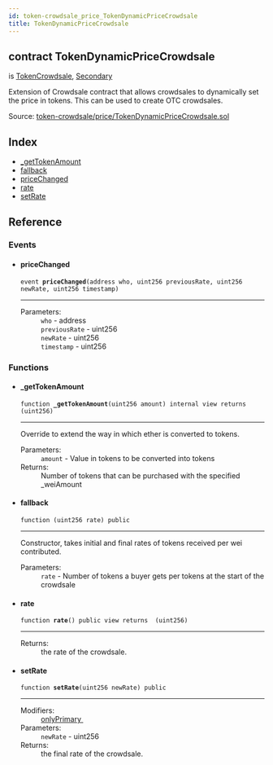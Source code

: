 ```yaml
---
id: token-crowdsale_price_TokenDynamicPriceCrowdsale
title: TokenDynamicPriceCrowdsale
---
```


<div class="contract-doc"><div class="contract"><h2 class="contract-header"><span class="contract-kind">contract</span> TokenDynamicPriceCrowdsale</h2><p class="base-contracts"><span>is</span> <a href="token-crowdsale_TokenCrowdsale.html">TokenCrowdsale</a><span>, </span><a href="es_openzeppelin-solidity_contracts_ownership_Secondary.html">Secondary</a></p><p class="description">Extension of Crowdsale contract that allows crowdsales to dynamically set the price in tokens. This can be used to create OTC crowdsales.</p><div class="source">Source: <a href="https://github.com/Cpollo/Ethereum/blob/v0.0.3/contracts/token-crowdsale/price/TokenDynamicPriceCrowdsale.sol" target="_blank">token-crowdsale/price/TokenDynamicPriceCrowdsale.sol</a></div></div><div class="index"><h2>Index</h2><ul><li><a href="token-crowdsale_price_TokenDynamicPriceCrowdsale.html#_getTokenAmount">_getTokenAmount</a></li><li><a href="token-crowdsale_price_TokenDynamicPriceCrowdsale.html#">fallback</a></li><li><a href="token-crowdsale_price_TokenDynamicPriceCrowdsale.html#priceChanged">priceChanged</a></li><li><a href="token-crowdsale_price_TokenDynamicPriceCrowdsale.html#rate">rate</a></li><li><a href="token-crowdsale_price_TokenDynamicPriceCrowdsale.html#setRate">setRate</a></li></ul></div><div class="reference"><h2>Reference</h2><div class="events"><h3>Events</h3><ul><li><div class="item event"><span id="priceChanged" class="anchor-marker"></span><h4 class="name">priceChanged</h4><div class="body"><code class="signature">event <strong>priceChanged</strong><span>(address who, uint256 previousRate, uint256 newRate, uint256 timestamp) </span></code><hr/><dl><dt><span class="label-parameters">Parameters:</span></dt><dd><div><code>who</code> - address</div><div><code>previousRate</code> - uint256</div><div><code>newRate</code> - uint256</div><div><code>timestamp</code> - uint256</div></dd></dl></div></div></li></ul></div><div class="functions"><h3>Functions</h3><ul><li><div class="item function"><span id="_getTokenAmount" class="anchor-marker"></span><h4 class="name">_getTokenAmount</h4><div class="body"><code class="signature">function <strong>_getTokenAmount</strong><span>(uint256 amount) </span><span>internal </span><span>view </span><span>returns  (uint256) </span></code><hr/><div class="description"><p>Override to extend the way in which ether is converted to tokens.</p></div><dl><dt><span class="label-parameters">Parameters:</span></dt><dd><div><code>amount</code> - Value in tokens to be converted into tokens</div></dd><dt><span class="label-return">Returns:</span></dt><dd>Number of tokens that can be purchased with the specified _weiAmount</dd></dl></div></div></li><li><div class="item function"><span id="fallback" class="anchor-marker"></span><h4 class="name">fallback</h4><div class="body"><code class="signature">function <strong></strong><span>(uint256 rate) </span><span>public </span></code><hr/><div class="description"><p>Constructor, takes initial and final rates of tokens received per wei contributed.</p></div><dl><dt><span class="label-parameters">Parameters:</span></dt><dd><div><code>rate</code> - Number of tokens a buyer gets per tokens at the start of the crowdsale</div></dd></dl></div></div></li><li><div class="item function"><span id="rate" class="anchor-marker"></span><h4 class="name">rate</h4><div class="body"><code class="signature">function <strong>rate</strong><span>() </span><span>public </span><span>view </span><span>returns  (uint256) </span></code><hr/><dl><dt><span class="label-return">Returns:</span></dt><dd>the rate of the crowdsale.</dd></dl></div></div></li><li><div class="item function"><span id="setRate" class="anchor-marker"></span><h4 class="name">setRate</h4><div class="body"><code class="signature">function <strong>setRate</strong><span>(uint256 newRate) </span><span>public </span></code><hr/><dl><dt><span class="label-modifiers">Modifiers:</span></dt><dd><a href="es_openzeppelin-solidity_contracts_ownership_Secondary.html#onlyPrimary">onlyPrimary </a></dd><dt><span class="label-parameters">Parameters:</span></dt><dd><div><code>newRate</code> - uint256</div></dd><dt><span class="label-return">Returns:</span></dt><dd>the final rate of the crowdsale.</dd></dl></div></div></li></ul></div></div></div>
